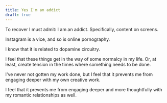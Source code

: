 ```yaml
---
title: Yes I'm an addict
draft: true
---
```


To recover I must admit: I am an addict. Specifically, content on screens.

Instagram is a vice, and so is online pornography. 

I know that it is related to dopamine circuitry.

I feel that these things get in the way of some normalcy in my life. Or, at least, create tension in the times where something needs to be done.

I've never not gotten my work done, but I feel that it prevents me from engaging deeper with my own creative work.

I feel that it prevents me from engaging deeper and more thoughtfully with my romantic relationships as well.